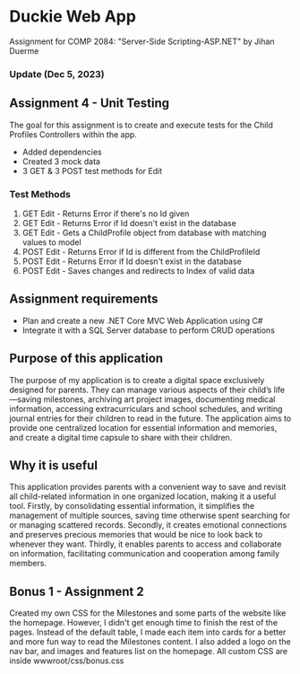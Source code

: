 # Duckie Web App

Assignment for COMP 2084: "Server-Side Scripting-ASP.NET"
by Jihan Duerme

### Update (Dec 5, 2023)
## Assignment 4 - Unit Testing
The goal for this assignment is to create and execute tests for the Child Profiles Controllers within the app.
- Added dependencies
- Created 3 mock data
- 3 GET & 3 POST test methods for Edit
### Test Methods
1. GET Edit - Returns Error if there's no Id given
2. GET Edit - Returns Error if Id doesn't exist in the database
3. GET Edit - Gets a ChildProfile object from database with matching values to model
4. POST Edit - Returns Error if Id is different from the ChildProfileId
5. POST Edit - Returns Error if Id doesn't exist in the database
6. POST Edit  - Saves changes and redirects to Index of valid data

## Assignment requirements
- Plan and create a new .NET Core MVC Web Application using C#
- Integrate it with a SQL Server database to perform CRUD operations

## Purpose of this application
The purpose of my application is to create a digital space exclusively designed for parents. They can manage various aspects of their child’s life—saving milestones, archiving art project images, documenting medical information, accessing extracurriculars and school schedules, and writing journal entries for their children to read in the future. The application aims to provide one centralized location for essential information and memories, and create a digital time capsule to share with their children.

## Why it is useful
This application provides parents with a convenient way to save and revisit all child-related information in one organized location, making it a useful tool. Firstly, by consolidating essential information, it simplifies the management of multiple sources, saving time otherwise spent searching for or managing scattered records. Secondly, it creates emotional connections and preserves precious memories that 
would be nice to look back to whenever they want. Thirdly, it enables parents to access and collaborate on information, facilitating communication and cooperation among family members.

## Bonus 1 - Assignment 2
Created my own CSS for the Milestones and some parts of the website like the homepage. However, I didn't get enough time to finish the rest of the pages. Instead of the default table, I made each item into cards for a better and more fun way to read the Milestones content. I also added a logo on the nav bar, and images and features list on the homepage. All custom CSS are inside wwwroot/css/bonus.css
